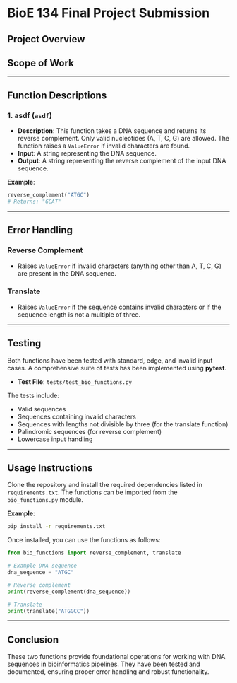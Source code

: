 
# BioE 134 Final Project Submission

## Project Overview


## Scope of Work

---

## Function Descriptions

### 1. asdf (`asdf`)
- **Description**: This function takes a DNA sequence and returns its reverse complement. Only valid nucleotides (A, T, C, G) are allowed. The function raises a `ValueError` if invalid characters are found.
- **Input**: A string representing the DNA sequence.
- **Output**: A string representing the reverse complement of the input DNA sequence.

**Example**:
```python
reverse_complement("ATGC")
# Returns: "GCAT"
```

---

## Error Handling

### Reverse Complement
- Raises `ValueError` if invalid characters (anything other than A, T, C, G) are present in the DNA sequence.

### Translate
- Raises `ValueError` if the sequence contains invalid characters or if the sequence length is not a multiple of three.

---

## Testing

Both functions have been tested with standard, edge, and invalid input cases. A comprehensive suite of tests has been implemented using **pytest**.

- **Test File**: `tests/test_bio_functions.py`

The tests include:
- Valid sequences
- Sequences containing invalid characters
- Sequences with lengths not divisible by three (for the translate function)
- Palindromic sequences (for reverse complement)
- Lowercase input handling

---

## Usage Instructions

Clone the repository and install the required dependencies listed in `requirements.txt`. The functions can be imported from the `bio_functions.py` module.

**Example**:

```bash
pip install -r requirements.txt
```

Once installed, you can use the functions as follows:

```python
from bio_functions import reverse_complement, translate

# Example DNA sequence
dna_sequence = "ATGC"

# Reverse complement
print(reverse_complement(dna_sequence))

# Translate
print(translate("ATGGCC"))
```

---

## Conclusion

These two functions provide foundational operations for working with DNA sequences in bioinformatics pipelines. They have been tested and documented, ensuring proper error handling and robust functionality.
